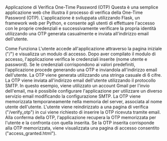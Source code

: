 Applicazione di Verifica One-Time Password (OTP)
Questa è una semplice applicazione web che illustra il processo di verifica della One-Time Password (OTP). L'applicazione è sviluppata utilizzando Flask, un framework web per Python, e consente agli utenti di effettuare l'accesso con le proprie credenziali e successivamente verificare la propria identità utilizzando una OTP generata casualmente e inviata all'indirizzo email dell'utente.

Come Funziona
L'utente accede all'applicazione attraverso la pagina iniziale ("/") e visualizza un modulo di accesso.
Dopo aver compilato il modulo di accesso, l'applicazione verifica le credenziali inserite (nome utente e password). Se le credenziali corrispondono ai valori predefiniti, l'applicazione procede generando una OTP e inviandola all'indirizzo email dell'utente.
La OTP viene generata utilizzando una stringa casuale di 6 cifre.
La OTP viene inviata all'indirizzo email dell'utente utilizzando il protocollo SMTP. In questo esempio, viene utilizzato un account Gmail per l'invio dell'email, ma è possibile configurare l'applicazione per utilizzare un diverso servizio email modificando la configurazione SMTP.
La OTP viene memorizzata temporaneamente nella memoria del server, associata al nome utente dell'utente.
L'utente viene reindirizzato a una pagina di verifica ("/verify_otp") in cui viene richiesto di inserire la OTP ricevuta tramite email.
Alla conferma della OTP, l'applicazione recupera la OTP memorizzata per l'utente e la confronta con quella inserita.
Se la OTP inserita corrisponde alla OTP memorizzata, viene visualizzata una pagina di accesso consentito ("access_granted.html").
